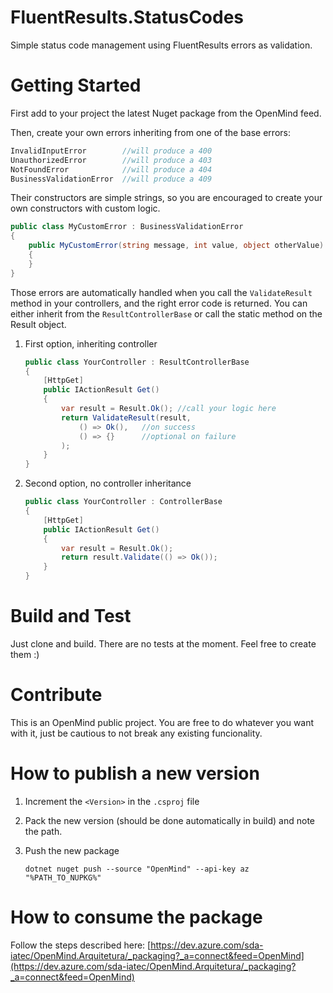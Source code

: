 # FluentResults.StatusCodes
Simple status code management using FluentResults errors as validation.

# Getting Started
First add  to your project the latest Nuget package from the OpenMind feed.

Then, create your own errors inheriting from one of the base errors:
```csharp
InvalidInputError        //will produce a 400
UnauthorizedError        //will produce a 403
NotFoundError            //will produce a 404
BusinessValidationError  //will produce a 409
```
Their constructors are simple strings, so you are encouraged to create your own constructors with custom logic.

```csharp
public class MyCustomError : BusinessValidationError
{
    public MyCustomError(string message, int value, object otherValue) : base($"{message} {value} {otherValue.ToString()}")
    {
    }
}
```

Those errors are automatically handled when you call the `ValidateResult` method in your controllers, and the right error code is returned.
You can either inherit from the `ResultControllerBase` or call the static method on the Result object.

1. First option, inheriting controller
   ```csharp
   public class YourController : ResultControllerBase
   {
       [HttpGet]
       public IActionResult Get()
       {
           var result = Result.Ok(); //call your logic here
           return ValidateResult(result, 
               () => Ok(),   //on success 
               () => {}      //optional on failure
           ); 
       }
   }
   ```
1. Second option, no controller inheritance
   ```csharp
   public class YourController : ControllerBase
   {
       [HttpGet]
       public IActionResult Get()
       {
           var result = Result.Ok();
           return result.Validate(() => Ok()); 
       }
   }
   ```

# Build and Test
Just clone and build. There are no tests at the moment. Feel free to create them :)

# Contribute
This is an OpenMind public project. You are free to do whatever you want with it, just be cautious to not break any existing funcionality.

# How to publish a new version

1. Increment the `<Version>` in the `.csproj` file
1. Pack the new version (should be done automatically in build) and note the path.
1. Push the new package

   ```dotnet nuget push --source "OpenMind" --api-key az "%PATH_TO_NUPKG%"```

# How to consume the package

Follow the steps described here: [https://dev.azure.com/sda-iatec/OpenMind.Arquitetura/_packaging?_a=connect&feed=OpenMind](https://dev.azure.com/sda-iatec/OpenMind.Arquitetura/_packaging?_a=connect&feed=OpenMind)